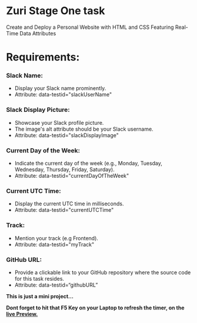 # Zuri Stage One task
Create and Deploy a Personal Website with HTML and CSS Featuring Real-Time Data Attributes

# Requirements:

### Slack Name:
 * Display your Slack name prominently.
 * Attribute: data-testid="slackUserName"
### Slack Display Picture:
 * Showcase your Slack profile picture.
 * The image's alt attribute should be your Slack username.
 * Attribute: data-testid="slackDisplayImage"
### Current Day of the Week:
 * Indicate the current day of the week (e.g., Monday, Tuesday, Wednesday, Thursday, Friday, Saturday).
 * Attribute: data-testid="currentDayOfTheWeek"
### Current UTC Time:
 * Display the current UTC time in milliseconds.
 * Attribute: data-testid="currentUTCTime"
### Track:
*  Mention your track (e.g Frontend).
 * Attribute: data-testid="myTrack"
### GitHub URL:
 * Provide a clickable link to your GitHub repository where the source code for this task resides.
 * Attribute: data-testid=“githubURL”

 **This is just a mini project...**

 **Dont forget to hit that F5 Key on your Laptop to refresh the timer, on the [live Preview.](https://zuri-hng-project.vercel.app/)**


